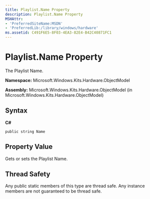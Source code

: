 ```yaml
---
title: Playlist.Name Property
description: Playlist.Name Property
MSHAttr:
- 'PreferredSiteName:MSDN'
- 'PreferredLib:/library/windows/hardware'
ms.assetid: C491F6E5-8F03-4EA3-82E4-B42C40871FC1
---
```


# Playlist.Name Property


The Playlist Name.

**Namespace:** Microsoft.Windows.Kits.Hardware.ObjectModel

**Assembly:** Microsoft.Windows.Kits.Hardware.ObjectModel (in Microsoft.Windows.Kits.Hardware.ObjectModel)

## <span id="Syntax"></span><span id="syntax"></span><span id="SYNTAX"></span>Syntax


**C#**

`public string Name`

## <span id="Property_Value"></span><span id="property_value"></span><span id="PROPERTY_VALUE"></span>Property Value


Gets or sets the Playlist Name.

## <span id="Thread_Safety"></span><span id="thread_safety"></span><span id="THREAD_SAFETY"></span>Thread Safety


Any public static members of this type are thread safe. Any instance members are not guaranteed to be thread safe.

 

 






